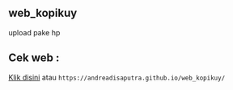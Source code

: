 ## web_kopikuy
upload pake hp

## Cek web :
[Klik disini](https://andreadisaputra.github.io/web_kopikuy/)
atau 
`https://andreadisaputra.github.io/web_kopikuy/`


